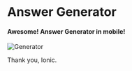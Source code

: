 # Answer Generator

#### Awesome! Answer Generator **in mobile**!

![Generator](https://github.com/sherer-pro/answer-generator/blob/master/src/assets/imgs/logo.png?raw=true)

Thank you, Ionic.
